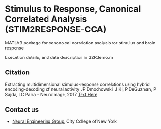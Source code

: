 Stimulus to Response, Canonical Correlated Analysis (STIM2RESPONSE-CCA)
=====

MATLAB package for canonoical correlation analysis for stimulus and brain response

Execution details, and data description in S2Rdemo.m


Citation
--------------
Extracting multidimensional stimulus-response correlations using hybrid encoding-decoding of neural activity
JP Dmochowski, J Ki, P DeGuzman, P Sajda, LC Parra - NeuroImage, 2017 [Text Here](http://www.sciencedirect.com/science/article/pii/S1053811917304299)

## Contact us
* [Neural Engineering Group](http://neuralengr.com/), City College of New York
